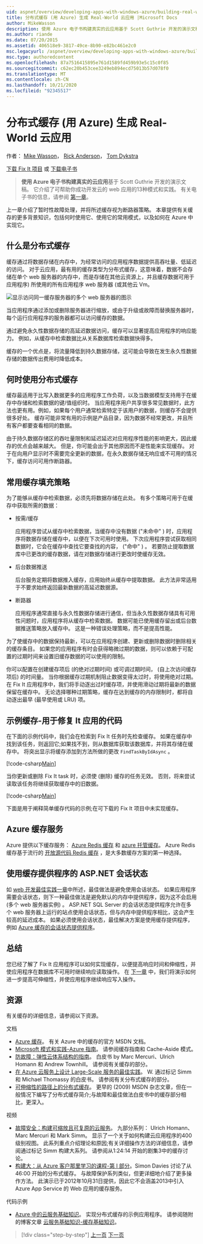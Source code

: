 ```yaml
---
uid: aspnet/overview/developing-apps-with-windows-azure/building-real-world-cloud-apps-with-windows-azure/distributed-caching
title: 分布式缓存 (用 Azure) 生成 Real-World 云应用 |Microsoft Docs
author: MikeWasson
description: 使用 Azure 电子书构建真实的云应用基于 Scott Guthrie 开发的演示文稿。 它介绍了13种模式和实践，
ms.author: riande
ms.date: 07/20/2015
ms.assetid: 406518e9-3817-49ce-8b90-e82bc461e2c0
msc.legacyurl: /aspnet/overview/developing-apps-with-windows-azure/building-real-world-cloud-apps-with-windows-azure/distributed-caching
msc.type: authoredcontent
ms.openlocfilehash: 87a7516415895e761d1589fd459b93e5c15c0f85
ms.sourcegitcommit: c62ec20b453cee3249eb894ecd75013b57d078f0
ms.translationtype: MT
ms.contentlocale: zh-CN
ms.lasthandoff: 10/21/2020
ms.locfileid: "92345517"
---
```

# <a name="distributed-caching-building-real-world-cloud-apps-with-azure"></a>分布式缓存 (用 Azure) 生成 Real-World 云应用

作者： [Mike Wasson](https://github.com/MikeWasson)， [Rick Anderson](https://twitter.com/RickAndMSFT)， [Tom Dykstra](https://github.com/tdykstra)

[下载 Fix It 项目](https://code.msdn.microsoft.com/Fix-It-app-for-Building-cdd80df4) 或 [下载电子书](https://blogs.msdn.com/b/microsoft_press/archive/2014/07/23/free-ebook-building-cloud-apps-with-microsoft-azure.aspx)

> **使用 Azure 电子书构建真实的云应用**基于 Scott Guthrie 开发的演示文稿。 它介绍了可帮助你成功开发云的 web 应用的13种模式和实践。 有关电子书的信息，请参阅 [第一章](introduction.md)。

上一章介绍了暂时性故障处理，并将所述缓存视为断路器策略。 本章提供有关缓存的更多背景知识，包括何时使用它、使用它的常用模式，以及如何在 Azure 中实现它。

## <a name="what-is-distributed-caching"></a>什么是分布式缓存

缓存通过将数据存储在内存中，为经常访问的应用程序数据提供高吞吐量、低延迟的访问。 对于云应用，最有用的缓存类型为分布式缓存，这意味着，数据不会存储在单个 web 服务器的内存中，而是存储在其他云资源上，并且缓存数据可用于应用程序) 所使用的所有应用程序 web 服务器 (或其他云 Vm。

![显示访问同一缓存服务器的多个 web 服务器的图示](distributed-caching/_static/image1.png)

当应用程序通过添加或删除服务器进行缩放，或由于升级或故障而替换服务器时，每个运行应用程序的服务器都可以访问缓存的数据。

通过避免永久性数据存储的高延迟数据访问，缓存可以显著提高应用程序的响应能力。 例如，从缓存中检索数据比从关系数据库检索数据快得多。

缓存的一个优点是，将流量降低到持久数据存储，这可能会导致在发生永久性数据存储的数据传出费用时降低成本。

## <a name="when-to-use-distributed-caching"></a>何时使用分布式缓存

缓存最适用于比写入数据更多的应用程序工作负荷，以及当数据模型支持用于在缓存中存储和检索数据的键/值组织时。 当应用程序用户共享很多常见数据时，此方法也更有用。例如，如果每个用户通常检索特定于该用户的数据，则缓存不会提供很多好处。 缓存可能非常有用的示例是产品目录，因为数据不经常更改，并且所有客户都要查看相同的数据。

由于持久数据存储区的吞吐量限制和延迟延迟对应用程序性能的影响更大，因此缓存的优点会越来越大。 但是，你可能会出于其他原因而不是性能来实现缓存。 对于在向用户显示时不需要完全更新的数据，在永久数据存储无响应或不可用的情况下，缓存访问可用作断路器。

## <a name="popular-cache-population-strategies"></a>常用缓存填充策略

为了能够从缓存中检索数据，必须先将数据存储在此处。 有多个策略可用于在缓存中获取所需的数据：

- 按需/缓存

    应用程序尝试从缓存中检索数据，当缓存中没有数据 ("未命中" ) 时，应用程序将数据存储在缓存中，以便在下次可用时使用。 下次应用程序尝试获取相同数据时，它会在缓存中查找它要查找的内容， ("命中" ) 。 若要防止提取数据库中已更改的缓存数据，请在对数据存储进行更改时使缓存无效。
- 后台数据推送

    后台服务定期将数据推入缓存，应用始终从缓存中提取数据。 此方法非常适用于不要求始终返回最新数据的高延迟数据源。
- 断路器

    应用程序通常直接与永久性数据存储进行通信，但当永久性数据存储具有可用性问题时，应用程序将从缓存中检索数据。 数据可能已使用缓存留出或后台数据推送策略放入缓存中。 这是一种错误处理策略，而不是提高性能。

为了使缓存中的数据保持最新，可以在应用程序创建、更新或删除数据时删除相关的缓存条目。 如果您的应用程序有时会获得略微过期的数据，则可以依赖于可配置的过期时间来设置旧缓存数据的可以使用的限制。

你可以配置在创建缓存项后 (的绝对过期时间) 或可调过期时间， (自上次访问缓存项后) 的时间量。 当你根据缓存过期机制阻止数据变得太过时，将使用绝对过期。 在 Fix It 应用程序中，我们将手动逐出过时缓存项，并使用滑动过期将最新的数据保留在缓存中。 无论选择哪种过期策略，缓存在达到缓存的内存限制时，都将自动逐出最早 (最早使用或 LRU) 项。

## <a name="sample-cache-aside-code-for-fix-it-app"></a>示例缓存-用于修复 It 应用的代码

在下面的示例代码中，我们会在检索到 Fix It 任务时先检查缓存。 如果在缓存中找到该任务，则返回它;如果找不到，则从数据库获取该数据库，并将其存储在缓存中。 将突出显示将缓存添加到方法所做的更改 `FindTaskByIdAsync` 。

[!code-csharp[Main](distributed-caching/samples/sample1.cs?highlight=5,9-11,13-15,19)]

当你更新或删除 Fix It task 时，必须使 (删除) 缓存的任务无效。 否则，将来尝试读取该任务将继续获取缓存中的旧数据。

[!code-csharp[Main](distributed-caching/samples/sample2.cs?highlight=7)]

下面是用于阐释简单缓存代码的示例;在可下载的 Fix It 项目中未实现缓存。

## <a name="azure-caching-services"></a>Azure 缓存服务

Azure 提供以下缓存服务： [Azure Redis 缓存](https://msdn.microsoft.com/library/dn690523.aspx) 和 [azure 托管缓存](https://msdn.microsoft.com/library/dn386094.aspx)。 Azure Redis 缓存基于流行的 [开放源代码 Redis 缓存](http://redis.io/) ，是大多数缓存方案的第一种选择。

<a id="sessionstate"></a>
## <a name="aspnet-session-state-using-a-cache-provider"></a>使用缓存提供程序的 ASP.NET 会话状态

如 [web 开发最佳实践一章](web-development-best-practices.md)中所述，最佳做法是避免使用会话状态。 如果应用程序需要会话状态，则下一种最佳做法是避免默认的内存中提供程序，因为这不会启用 (多个 web 服务器实例) 。 ASP.NET SQL Server 的会话状态提供程序允许在多个 web 服务器上运行的站点使用会话状态，但与内存中提供程序相比，这会产生较高的延迟成本。 如果必须使用会话状态，最佳解决方案是使用缓存提供程序，例如 [Azure 缓存的会话状态提供程序](https://msdn.microsoft.com/library/windowsazure/gg185668.aspx)。

## <a name="summary"></a>总结

您已经了解了 Fix It 应用程序可以如何实现缓存，以便提高响应时间和伸缩性，并使应用程序在数据库不可用时继续响应读取操作。 在 [下一章](queue-centric-work-pattern.md) 中，我们将演示如何进一步提高可伸缩性，并使应用程序继续响应写入操作。

## <a name="resources"></a>资源

有关缓存的详细信息，请参阅以下资源。

文档

- [Azure 缓存](https://msdn.microsoft.com/library/gg278356.aspx)。 有关 Azure 中的缓存的官方 MSDN 文档。
- [Microsoft 模式和实践-Azure 指南](https://msdn.microsoft.com/library/dn568099.aspx)。 请参阅缓存指南和 Cache-Aside 模式。
- [防故障：弹性云体系结构的指南](https://msdn.microsoft.com/library/windowsazure/jj853352.aspx)。 白皮书 by Marc Mercuri、Ulrich Homann 和 Andrew Townhill。 请参阅有关缓存的部分。
- [在 Azure 云服务上设计 Large-Scale 服务的最佳实践](https://msdn.microsoft.com/library/windowsazure/jj717232.aspx)。 W. 通过标记 Simm 和 Michael Thomassy 的白皮书。 请参阅有关分布式缓存的部分。
- [可伸缩性的路径上的分布式缓存](https://msdn.microsoft.com/magazine/dd942840.aspx)。 更早的 (2009) MSDN 杂志文章，但在一般情况下编写了分布式缓存简介;与故障和最佳做法白皮书中的缓存部分相比，更深入。

视频

- [故障安全：构建可缩放且可复原的云服务](https://channel9.msdn.com/Series/FailSafe)。 九部分系列： Ulrich Homann、Marc Mercuri 和 Mark Simm。 显示了一个关于如何构建云应用程序的400级别视图。 此系列重点介绍理论和原因;有关详细操作方法的详细信息，请参阅通过标记 Simm 构建大系列。 请参阅从1:24:14 开始的剧集3中的缓存讨论。
- [构建大：从 Azure 客户那里学习的课程-第 I 部分](https://channel9.msdn.com/Events/Build/2012/3-029)。Simon Davies 讨论了从46:00 开始的分布式缓存。 与故障保护系列类似，但更详细地介绍了更多操作方法。 此演示已于2012年10月31日提供，因此它不会涵盖2013中引入 Azure App Service 的 Web 应用的缓存服务。

代码示例

- [Azure 中的云服务基础知识](https://code.msdn.microsoft.com/Cloud-Service-Fundamentals-4ca72649)。 实现分布式缓存的示例应用程序。 请参阅随附的博客文章 [云服务基础知识-缓存基础知识](https://blogs.msdn.com/b/windowsazure/archive/2013/10/03/cloud-service-fundamentals-caching-basics.aspx)。

> [!div class="step-by-step"]
> [上一页](transient-fault-handling.md)
> [下一页](queue-centric-work-pattern.md)
